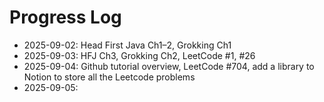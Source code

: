 # Progress Log
- 2025-09-02: Head First Java Ch1–2, Grokking Ch1
- 2025-09-03: HFJ Ch3, Grokking Ch2, LeetCode #1, #26
- 2025-09-04: Github tutorial overview, LeetCode #704, add a library to Notion to store all the Leetcode problems
- 2025-09-05:
